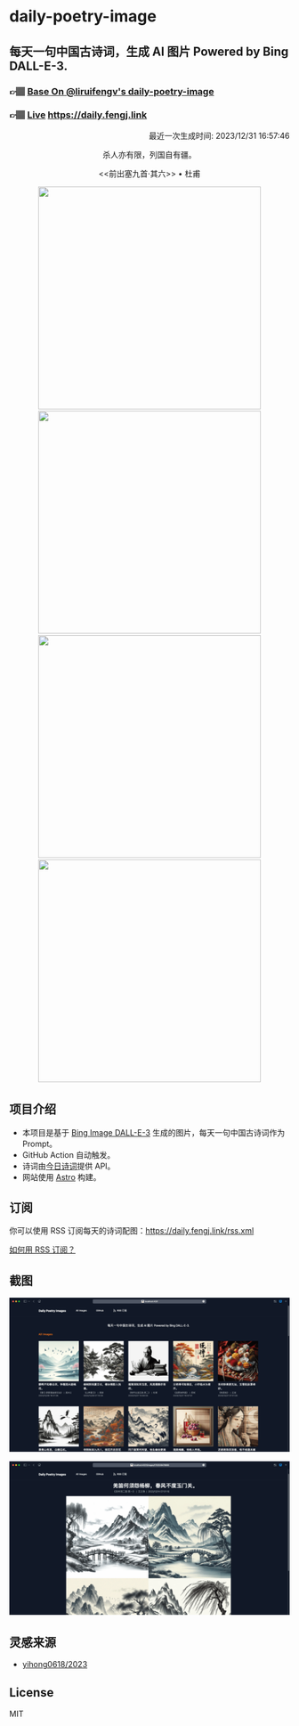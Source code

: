 
# daily-poetry-image

## 每天一句中国古诗词，生成 AI 图片 Powered by Bing DALL-E-3.

### 👉🏽 [Base On @liruifengv's daily-poetry-image](https://github.com/liruifengv/daily-poetry-image)

### 👉🏽 [Live](https://daily.fengj.link) https://daily.fengj.link

<p align="right">
  最近一次生成时间: 2023/12/31 16:57:46
</p>
<p align="center">
杀人亦有限，列国自有疆。
</p>
<p align="center">
<<前出塞九首·其六>> • 杜甫
</p>
<p align="center">
<img src="https://tse2.mm.bing.net/th/id/OIG.1swDSPgSy8CxgyrGi2bF" height="400" width="400" />
<img src="https://tse3.mm.bing.net/th/id/OIG.S1cxpiivxZwU1BYdGUMm" height="400" width="400" />
<img src="https://tse3.mm.bing.net/th/id/OIG.hnucHfEEfmwyDMiMEUeT" height="400" width="400" />
<img src="https://tse3.mm.bing.net/th/id/OIG.Nq19giPpOiDSP3LrAB7d" height="400" width="400" />
</p>

## 项目介绍

-   本项目是基于 [Bing Image DALL-E-3](https://www.bing.com/images/create) 生成的图片，每天一句中国古诗词作为 Prompt。
-   GitHub Action 自动触发。
-   诗词由[今日诗词](https://www.jinrishici.com/)提供 API。
-   网站使用 [Astro](https://astro.build) 构建。

## 订阅

你可以使用 RSS 订阅每天的诗词配图：https://daily.fengj.link/rss.xml

[如何用 RSS 订阅？](https://zhuanlan.zhihu.com/p/55026716)

## 截图

![图片列表](./screenshots/Snipaste_2023-12-28_21-00-26.png)

![图片详情](./screenshots/Snipaste_2023-12-28_21-00-53.png)

## 灵感来源

-   [yihong0618/2023](https://github.com/yihong0618/2023)

## License

MIT

